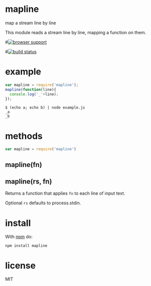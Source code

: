 # mapline

map a stream line by line

This module reads a stream line by line, mapping a function on them.

#[![browser support](https://ci.testling.com/substack/minimist.png)](http://ci.testling.com/substack/minimist)

#[![build status](https://secure.travis-ci.org/substack/minimist.png)](http://travis-ci.org/substack/minimist)

# example

``` js
var mapline = require('mapline');
mapline(function(line){
  console.log('_'+line);
});

```

```
$ (echo a; echo b) | node example.js
_a
_b
```

# methods

``` js
var mapline = require('mapline')
```
## mapline(fn)
## mapline(rs, fn)

Returns a function that applies `fn` to each line of input text.

Optional `rs` defaults to process.stdin.

# install

With [npm](https://npmjs.org) do:

```
npm install mapline
```

# license

MIT
